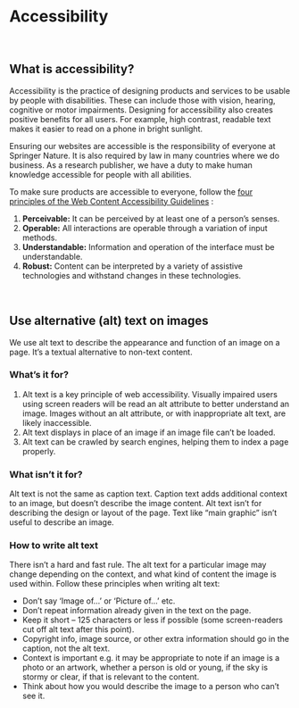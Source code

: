 # Accessibility

 <br />
 
## What is accessibility?
Accessibility is the practice of designing products and services to be usable by people with disabilities. These can include those with vision, hearing, cognitive or motor impairments. Designing for accessibility also creates positive benefits for all users. For example, high contrast, readable text makes it easier to read on a phone in bright sunlight.

Ensuring our websites are accessible is the responsibility of everyone at Springer Nature. It is also required by law in many countries where we do business. As a research publisher, we have a duty to make human knowledge accessible for people with all abilities.

To make sure products are accessible to everyone, follow the  [four principles of the Web Content Accessibility Guidelines](https://www.w3.org/TR/UNDERSTANDING-WCAG20/intro.html#introduction-fourprincs-head) :
1. **Perceivable:** It can be perceived by at least one of a person’s senses.
2. **Operable:** All interactions are operable through a variation of input methods.
3. **Understandable:** Information and operation of the interface must be understandable. 
4. **Robust:** Content can be interpreted by a variety of assistive technologies and withstand changes in these technologies.

 <br />

## Use alternative (alt) text on images
We use alt text to describe the appearance and function of an image on a page. It’s a textual alternative to non-text content.

### What’s it for?
1. Alt text is a key principle of web accessibility. Visually impaired users using screen readers will be read an alt attribute to better understand an image. Images without an alt attribute, or with inappropriate alt text, are likely inaccessible.
2. Alt text displays in place of an image if an image file can’t be loaded.
3. Alt text can be crawled by search engines, helping them to index a page properly.

### What isn’t it for?
Alt text is not the same as caption text. Caption text adds additional context to an image, but doesn’t describe the image content.
Alt text isn’t for describing the design or layout of the page. Text like “main graphic” isn’t useful to describe an image. 

### How to write alt text
There isn’t a hard and fast rule. The alt text for a particular image may change depending on the context, and what kind of content the image is used within. Follow these principles when writing alt text:
* Don’t say ‘Image of…’ or ‘Picture of…’ etc.
* Don’t repeat information already given in the text on the page.
* Keep it short – 125 characters or less if possible (some screen-readers cut off alt text after this point).
* Copyright info, image source, or other extra information should go in the caption, not the alt text.
* Context is important e.g. it may be appropriate to note if an image is a photo or an artwork, whether a person is old or young, if the sky is stormy or clear, if that is relevant to the content. 
* Think about how you would describe the image to a person who can’t see it.
